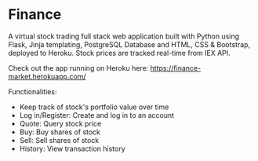 # Finance

A virtual stock trading full stack web application built with Python using Flask, Jinja templating, PostgreSQL Database and HTML, CSS & Bootstrap, deployed to Heroku. 
Stock prices are tracked real-time from IEX API.

Check out the app running on Heroku here: https://finance-market.herokuapp.com/

Functionalities:
- Keep track of stock's portfolio value over time
- Log in/Register: Create and log in to an account
- Quote: Query stock price
- Buy: Buy shares of stock
- Sell: Sell shares of stock
- History: View transaction history
